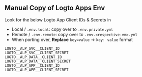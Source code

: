 ## Manual Copy of Logto Apps Env

Look for the below Logto App Client IDs & Secrets in 
- Local / `.env.local`: copy over to `.env.private.yml`
- Remote / `.env.remote`: copy over to `.env.<respective-vm>.yml`
- When porting over, <b>Replace</b> `key=value` -> `key: value` format

```
LOGTO__ALP_SVC__CLIENT_ID
LOGTO__ALP_SVC__CLIENT_SECRET
LOGTO__ALP_DATA__CLIENT_ID
LOGTO__ALP_DATA__CLIENT_SECRET
LOGTO__ALP_APP__CLIENT_ID
LOGTO__ALP_APP__CLIENT_SECRET
```
